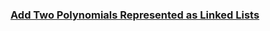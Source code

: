 ### [Add Two Polynomials Represented as Linked Lists](https://leetcode.com/problems/add-two-polynomials-represented-as-linked-lists)

